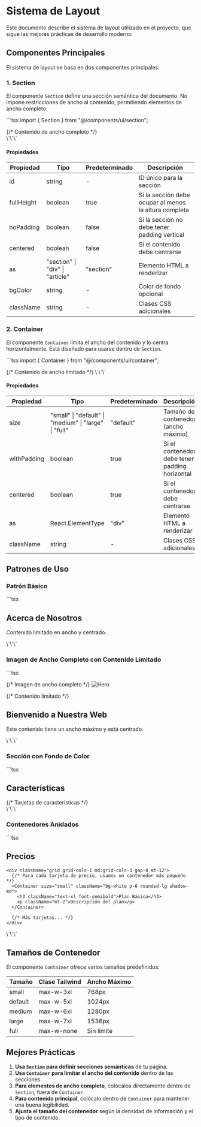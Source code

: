 # Sistema de Layout

Este documento describe el sistema de layout utilizado en el proyecto, que sigue las mejores prácticas de desarrollo moderno.

## Componentes Principales

El sistema de layout se basa en dos componentes principales:

### 1. Section

El componente `Section` define una sección semántica del documento. No impone restricciones de ancho al contenido, permitiendo elementos de ancho completo.

\`\`\`tsx
import { Section } from "@/components/ui/section";

<Section id="hero" fullHeight={false}>
  {/* Contenido de ancho completo */}
</Section>
\`\`\`

#### Propiedades

| Propiedad   | Tipo                         | Predeterminado | Descripción                                           |
|-------------|------------------------------|----------------|-------------------------------------------------------|
| id          | string                       | -              | ID único para la sección                              |
| fullHeight  | boolean                      | true           | Si la sección debe ocupar al menos la altura completa |
| noPadding   | boolean                      | false          | Si la sección no debe tener padding vertical          |
| centered    | boolean                      | false          | Si el contenido debe centrarse                        |
| as          | "section" \| "div" \| "article" | "section"      | Elemento HTML a renderizar                            |
| bgColor     | string                       | -              | Color de fondo opcional                               |
| className   | string                       | -              | Clases CSS adicionales                                |

### 2. Container

El componente `Container` limita el ancho del contenido y lo centra horizontalmente. Está diseñado para usarse dentro de `Section`.

\`\`\`tsx
import { Container } from "@/components/ui/container";

<Container size="default">
  {/* Contenido de ancho limitado */}
</Container>
\`\`\`

#### Propiedades

| Propiedad   | Tipo                                           | Predeterminado | Descripción                                    |
|-------------|------------------------------------------------|----------------|------------------------------------------------|
| size        | "small" \| "default" \| "medium" \| "large" \| "full" | "default"      | Tamaño del contenedor (ancho máximo)           |
| withPadding | boolean                                        | true           | Si el contenedor debe tener padding horizontal |
| centered    | boolean                                        | true           | Si el contenedor debe centrarse                |
| as          | React.ElementType                              | "div"          | Elemento HTML a renderizar                     |
| className   | string                                         | -              | Clases CSS adicionales                         |

## Patrones de Uso

### Patrón Básico

\`\`\`tsx
<Section id="about">
  <Container>
    <h2>Acerca de Nosotros</h2>
    <p>Contenido limitado en ancho y centrado.</p>
  </Container>
</Section>
\`\`\`

### Imagen de Ancho Completo con Contenido Limitado

\`\`\`tsx
<Section id="hero" noPadding>
  {/* Imagen de ancho completo */}
  <img 
    src="/images/hero.jpg" 
    alt="Hero" 
    className="w-full h-80 object-cover"
  />
  
  {/* Contenido limitado */}
  <Container className="py-12">
    <h1 className="text-4xl font-bold">Bienvenido a Nuestra Web</h1>
    <p className="mt-4">Este contenido tiene un ancho máximo y está centrado.</p>
  </Container>
</Section>
\`\`\`

### Sección con Fondo de Color

\`\`\`tsx
<Section id="features" bgColor="bg-gray-100">
  <Container>
    <h2 className="text-3xl font-bold">Características</h2>
    <div className="grid grid-cols-1 md:grid-cols-3 gap-6 mt-8">
      {/* Tarjetas de características */}
    </div>
  </Container>
</Section>
\`\`\`

### Contenedores Anidados

\`\`\`tsx
<Section id="pricing">
  <Container size="large">
    <h2 className="text-3xl font-bold text-center">Precios</h2>
    
    <div className="grid grid-cols-1 md:grid-cols-3 gap-8 mt-12">
      {/* Para cada tarjeta de precio, usamos un contenedor más pequeño */}
      <Container size="small" className="bg-white p-6 rounded-lg shadow-md">
        <h3 className="text-xl font-semibold">Plan Básico</h3>
        <p className="mt-2">Descripción del plan</p>
      </Container>
      
      {/* Más tarjetas... */}
    </div>
  </Container>
</Section>
\`\`\`

## Tamaños de Contenedor

El componente `Container` ofrece varios tamaños predefinidos:

| Tamaño  | Clase Tailwind | Ancho Máximo |
|---------|----------------|--------------|
| small   | max-w-3xl      | 768px        |
| default | max-w-5xl      | 1024px       |
| medium  | max-w-6xl      | 1280px       |
| large   | max-w-7xl      | 1536px       |
| full    | max-w-none     | Sin límite   |

## Mejores Prácticas

1. **Usa `Section` para definir secciones semánticas** de tu página.
2. **Usa `Container` para limitar el ancho del contenido** dentro de las secciones.
3. **Para elementos de ancho completo**, colócalos directamente dentro de `Section`, fuera de `Container`.
4. **Para contenido principal**, colócalo dentro de `Container` para mantener una buena legibilidad.
5. **Ajusta el tamaño del contenedor** según la densidad de información y el tipo de contenido.
